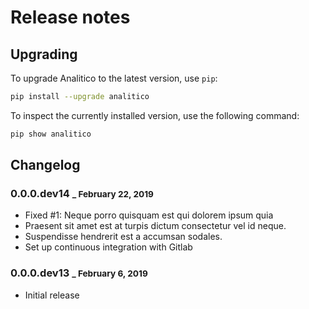 # Release notes

## Upgrading

To upgrade Analitico to the latest version, use `pip`:

``` sh
pip install --upgrade analitico
```

To inspect the currently installed version, use the following command:

``` sh
pip show analitico
```


## Changelog

### 0.0.0.dev14 <small>_ February 22, 2019</small>

* Fixed #1: Neque porro quisquam est qui dolorem ipsum quia
* Praesent sit amet est at turpis dictum consectetur vel id neque.
* Suspendisse hendrerit est a accumsan sodales.
* Set up continuous integration with Gitlab

### 0.0.0.dev13 <small>_ February 6, 2019</small>

* Initial release

